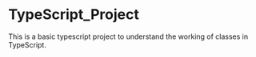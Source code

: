 # TypeScript_Project
This is a basic typescript project to understand the working of classes in TypeScript.
